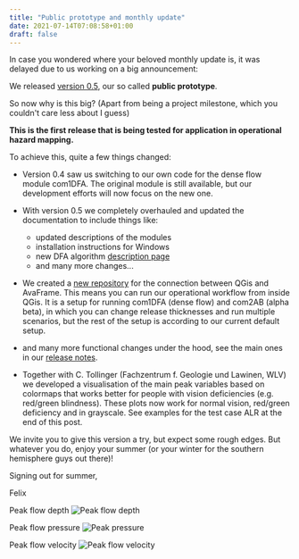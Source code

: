 ```yaml
---
title: "Public prototype and monthly update"
date: 2021-07-14T07:08:58+01:00
draft: false
---
```


In case you wondered where your beloved monthly update is, it was delayed due to
us working on a big announcement:

We released [version 0.5](https://github.com/avaframe/AvaFrame/releases/tag/v0.5), 
our so called **public prototype**. 

So now why is this big? (Apart from being a project milestone, which you couldn't
care less about I guess) 

**This is the first release that is being tested for
application in operational hazard mapping.**

To achieve this, quite a few things changed:

- Version 0.4 saw us switching to our own code for the dense flow module
com1DFA. The original module is still available, but our development efforts
will now focus on the new one. 

- With version 0.5 we completely overhauled and updated the documentation to include things
  like:
  - updated descriptions of the modules
  - installation instructions for Windows
  - new DFA algorithm [description page](https://docs.avaframe.org/en/latest/com1DFAAlgorithm.html)
  - and many more changes...

- We created a [new repository](https://github.com/avaframe/QGisAF) for the
  connection between QGis and AvaFrame. This means you can run our operational
  workflow from inside QGis. It is a setup for running com1DFA (dense flow) and
  com2AB (alpha beta), in which you can change
  release thicknesses and run multiple scenarios, but the rest of the setup is
  according to our current default setup. 
  
- and many more functional changes under the hood, see the main ones in our 
 [release notes](https://docs.avaframe.org/en/latest/releaseNotes.html).

- Together with C. Tollinger (Fachzentrum f. Geologie und Lawinen, WLV) we
 developed a visualisation of the main peak variables based on colormaps that
 works better for people with vision deficiencies (e.g. red/green blindness).
 These plots now work for normal vision, red/green deficiency and in grayscale.
 See examples for the test case ALR at the end of this post. 

We invite you to give this version a try, but expect some rough edges. 
But whatever you do, enjoy your summer (or your winter for the southern
hemisphere guys out there)! 

Signing out for summer, 

Felix
 
 
 Peak flow depth
![Peak flow depth](/img/FZGL_PFD.jpg)

 Peak flow pressure
![Peak pressure](/img/FZGL_PPR.jpg)

 Peak flow velocity
![Peak flow velocity](/img/FZGL_PFV.jpg)

